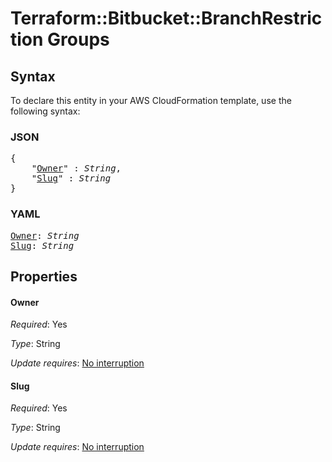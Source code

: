 # Terraform::Bitbucket::BranchRestriction Groups

## Syntax

To declare this entity in your AWS CloudFormation template, use the following syntax:

### JSON

<pre>
{
    "<a href="#owner" title="Owner">Owner</a>" : <i>String</i>,
    "<a href="#slug" title="Slug">Slug</a>" : <i>String</i>
}
</pre>

### YAML

<pre>
<a href="#owner" title="Owner">Owner</a>: <i>String</i>
<a href="#slug" title="Slug">Slug</a>: <i>String</i>
</pre>

## Properties

#### Owner

_Required_: Yes

_Type_: String

_Update requires_: [No interruption](https://docs.aws.amazon.com/AWSCloudFormation/latest/UserGuide/using-cfn-updating-stacks-update-behaviors.html#update-no-interrupt)

#### Slug

_Required_: Yes

_Type_: String

_Update requires_: [No interruption](https://docs.aws.amazon.com/AWSCloudFormation/latest/UserGuide/using-cfn-updating-stacks-update-behaviors.html#update-no-interrupt)

